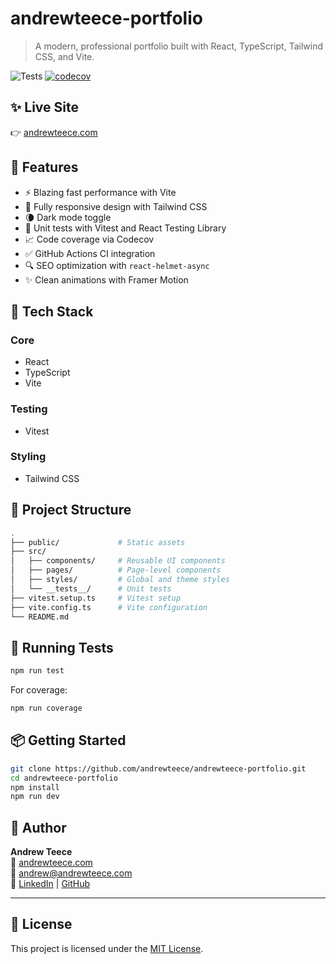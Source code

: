 # andrewteece-portfolio

> A modern, professional portfolio built with React, TypeScript, Tailwind CSS, and Vite.

![Tests](https://github.com/andrewteece/andrewteece-portfolio/actions/workflows/test.yml/badge.svg)
[![codecov](https://codecov.io/gh/andrewteece/andrewteece-portfolio/branch/main/graph/badge.svg)](https://codecov.io/gh/andrewteece/andrewteece-portfolio)

## ✨ Live Site

👉 [andrewteece.com](https://www.andrewteece.com)

## 🚀 Features

- ⚡️ Blazing fast performance with Vite
- 🎨 Fully responsive design with Tailwind CSS
- 🌘 Dark mode toggle
- 🧪 Unit tests with Vitest and React Testing Library
- 📈 Code coverage via Codecov
- ✅ GitHub Actions CI integration
- 🔍 SEO optimization with `react-helmet-async`
- ✨ Clean animations with Framer Motion

## 🧰 Tech Stack

### Core
- React
- TypeScript
- Vite

### Testing
- Vitest

### Styling
- Tailwind CSS

## 📂 Project Structure

```bash
.
├── public/             # Static assets
├── src/
│   ├── components/     # Reusable UI components
│   ├── pages/          # Page-level components
│   ├── styles/         # Global and theme styles
│   └── __tests__/      # Unit tests
├── vitest.setup.ts     # Vitest setup
├── vite.config.ts      # Vite configuration
└── README.md
```

## 🧪 Running Tests

```bash
npm run test
```

For coverage:

```bash
npm run coverage
```

## 📦 Getting Started

```bash
git clone https://github.com/andrewteece/andrewteece-portfolio.git
cd andrewteece-portfolio
npm install
npm run dev
```

## 👤 Author

**Andrew Teece**  
🔗 [andrewteece.com](https://www.andrewteece.com)  
📩 andrew@andrewteece.com  
🔗 [LinkedIn](https://www.linkedin.com/in/andrew-teece/) | [GitHub](https://github.com/andrewteece)

---

## 📜 License

This project is licensed under the [MIT License](LICENSE).

